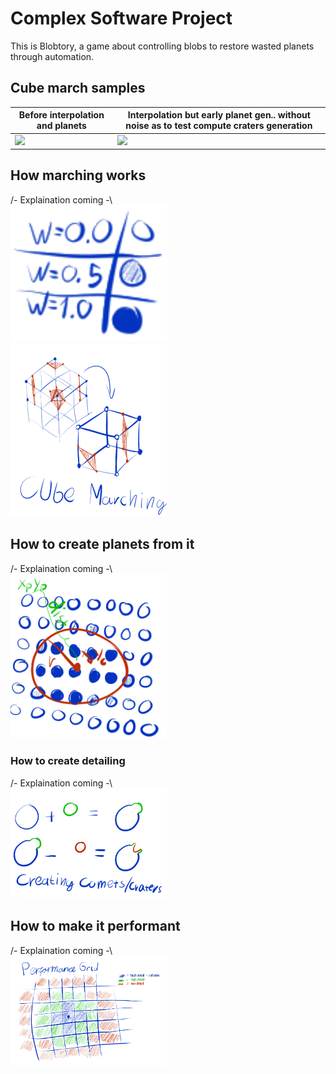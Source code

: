 # Complex Software Project
This is Blobtory, a game about controlling blobs 
to restore wasted planets through automation.

## Cube march samples
| Before interpolation and planets | Interpolation but early planet gen.. without noise as to test compute craters generation |
| --- | --- |
| ![](https://github.com/Daxode/ComplexSoftwareProject/blob/master/5b8cfb6746418105cc9b91f4c1fc8151.gif) | ![](https://github.com/Daxode/ComplexSoftwareProject/blob/master/c2893ef6f0903c874dac8e6c1319b855.gif) |

## How marching works
/- Explaination coming -\\\
<img src="https://github.com/Daxode/ComplexSoftwareProject/blob/master/docs/Diagrams/grid_w_explain.png" alt="alt text" width="250">\
<img src="https://github.com/Daxode/ComplexSoftwareProject/blob/master/docs/Diagrams/marching_cubes.png" alt="alt text" width="250">

## How to create planets from it
/- Explaination coming -\\\
<img src="https://github.com/Daxode/ComplexSoftwareProject/blob/master/docs/Diagrams/grid_w_sphere_math.png" alt="alt text" width="250">

### How to create detailing
/- Explaination coming -\\\
<img src="https://github.com/Daxode/ComplexSoftwareProject/blob/master/docs/Diagrams/crater_creation.png" alt="alt text" width="250">

## How to make it performant
/- Explaination coming -\\\
<img src="https://github.com/Daxode/ComplexSoftwareProject/blob/master/docs/Diagrams/performance_grid.png" alt="alt text" width="250">
